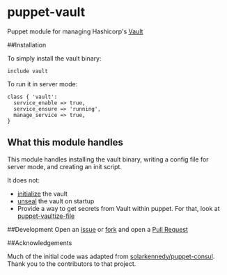 # puppet-vault
Puppet module for managing Hashicorp's [Vault](https://vaultproject.io/)

##Installation

To simply install the vault binary:

```puppet
include vault
```

To run it in server mode:
```puppet
class { 'vault':
  service_enable => true,
  service_ensure => 'running',
  manage_service => true,
}
```

## What this module handles
This module handles installing the vault binary, writing a config file for server mode, and creating an init script.

It does not:

 - [initialize](https://vaultproject.io/intro/getting-started/deploy.html) the vault
 - [unseal](https://www.vaultproject.io/docs/concepts/seal.html) the vault on startup
 - Provide a way to get secrets from Vault within puppet. For that, look at [puppet-vaultize-file](https://github.com/EvanKrall/puppet-vaultize-file)

##Development
Open an [issue](https://github.com/EvanKrall/puppet-vault/issues) or
[fork](https://github.com/EvanKrall/puppet-vault/fork) and open a
[Pull Request](https://github.com/EvanKrall/puppet-vault/pulls)

##Acknowledgements

Much of the initial code was adapted from [solarkennedy/puppet-consul](https://github.com/solarkennedy/puppet-consul). Thank you to the contributors to that project.